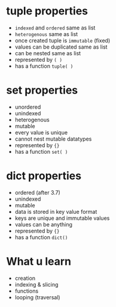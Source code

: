 # tuple properties
- `indexed` and `ordered` same as list
- `heterogenous` same as list
- once created tuple is `immutable` (fixed)
- values can be duplicated same as list
- can be nested same as list
- represented by `( )`
- has a function `tuple( )`

# set properties
- unordered
- unindexed
- heterogenous
- mutable
- every value is unique
- cannot nest mutable datatypes
- represented by `{}`
- has a function `set( )`

# dict properties 
- ordered (after 3.7)
- unindexed
- mutable
- data is stored in key value format
- keys are unique and immutable values
- values can be anything
- represented by `{}`
- has a function `dict()`

# What u learn
- creation
- indexing & slicing
- functions
- looping (traversal) 
